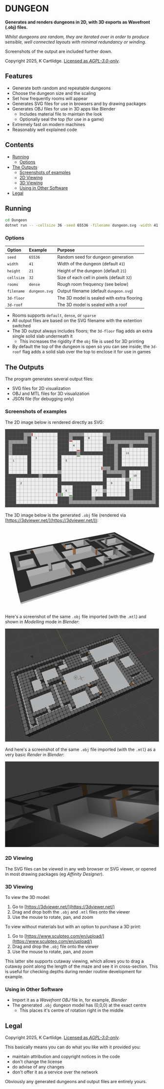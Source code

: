 # DUNGEON

**Generates and renders dungeons in 2D, with 3D exports as Wavefront (.obj) files.**

*Whilst dungeons are random, they are iterated over in order to produce sensible, well connected layouts with minimal redundancy or winding.*

Screenshots of the output are included further down.

Copyright 2025, K Cartlidge. [Licensed as *AGPL-3.0-only*](./LICENSE.txt).

## Features

- Generate both random and repeatable dungeons
- Choose the dungeon size and the scaling
- Set how frequently rooms will appear
- Generates SVG files for use in browsers and by drawing packages
- Generates OBJ files for use in 3D apps like Blender
    - Includes material file to maintain the look
    - Optionally seal the top (for use in a game)
- Extremely fast on modern machines
- Reasonably well explained code

## Contents

- [Running](#running)
    - [Options](#options)
- [The Outputs](#the-outputs)
    - [Screenshots of examples](#screenshots-of-examples)
    - [2D Viewing](#2d-viewing)
    - [3D Viewing](#3d-viewing)
    - [Using in Other Software](#using-in-other-software)
- [Legal](#legal)

## Running

```bash
cd Dungeon
dotnet run -- -cellsize 36 -seed 65536 -filename dungeon.svg -width 41 -height 21
```

### Options

| Option | Example | Purpose |
|:------ |:------- |:------- |
| `seed` | `65536` | Random seed for dungeon generation |
| `width` | `41` | Width of the dungeon  (default `41`) |
| `height` | `21` | Height of the dungeon (default `21`) |
| `cellsize` | `32` | Size of each cell in pixels (default `32`) |
| `rooms` | `dense` | Rough room frequency (see below) |
| `filename` | `dungeon.svg` | Output filename (default `dungeon.svg`) |
| `3d-floor` | | The 3D model is sealed with extra flooring |
| `3d-roof` | | The 3D model is sealed with a roof |

- Rooms supports `default`, `dense`, or `sparse`
- All output files are based on the SVG filename with the extention switched
- The 3D output always includes floors; the `3d-floor` flag adds an extra single solid slab underneath it
    - This increases the rigidity if the `obj` file is used for 3D printing
- By default the top of the dungeon is open so you can see inside; the `3d-roof` flag adds a solid slab over the top to enclose it for use in games

## The Outputs

The program generates several output files:

- SVG files for 2D visualization
- OBJ and MTL files for 3D visualization
- JSON file (for debugging only)

### Screenshots of examples

The 2D image below is rendered directly as SVG:

![Screenshot of SVG](./dungeon2d.png)

The 3D image below is the generated `.obj` file (rendered via [https://3dviewer.net/](https://3dviewer.net/)):

![Screenshot of OBJ/MTL](./dungeon3d.png)

Here's a screenshot of the same `.obj` file imported (with the `.mtl`) and shown in *Modelling* mode in *Blender*:

![Screenshot of the model in Blender](./dungeon3d-blender-modelling.png)

And here's a screenshot of the same `.obj` file imported (with the `.mtl`) as a very basic *Render* in *Blender*:

![Screenshot of the model rendered in Blender](./dungeon3d-blender-render.png)

### 2D Viewing

The SVG files can be viewed in any web browser or SVG viewer, or opened in most drawing packages (eg *Affinity Designer*).

### 3D Viewing

To view the 3D model:

1. Go to [https://3dviewer.net/](https://3dviewer.net/)
2. Drag and drop both the `.obj` and `.mtl` files onto the viewer
3. Use the mouse to rotate, pan, and zoom

To view without materials but with an option to purchase a 3D print:

1. Go to [https://www.sculpteo.com/en/upload/](https://www.sculpteo.com/en/upload/)
2. Drag and drop the `.obj` file onto the viewer
3. Use the mouse to rotate, pan, and zoom

This latter site supports cutaway viewing, which allows you to drag a cutaway point along the length of the maze and see it in cross-section.  This is useful for checking depths during render routine development for example.

### Using in Other Software

- Import it as a *Wavefront OBJ* file in, for example, *Blender*
- The generated `.obj` dungeon model has (0,0,0) at the exact centre
    - This places it's centre of rotation right in the middle

## Legal

Copyright 2025, K Cartlidge. [Licensed as *AGPL-3.0-only*](./LICENSE.txt).

This basically means you can do what you like with it provided you:

- maintain attribution and copyright notices in the code
- don't change the license
- do advise of any changes
- don't offer it as a service over the network

Obviously any generated dungeons and output files are entirely yours.
